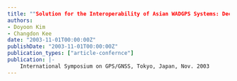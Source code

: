 ```yaml
---
title: ""Solution for the Interoperability of Asian WADGPS Systems: Decentralized WADGPS""
authors:
- Doyoon Kim
- Changdon Kee
date: "2003-11-01T00:00:00Z"
publishDate: "2003-11-01T00:00:00Z"
publication_types: ["article-confernce"]
publication: |-
    International Symposium on GPS/GNSS, Tokyo, Japan, Nov. 2003
---
```

